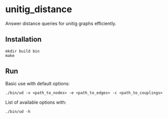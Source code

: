 # unitig_distance
Answer distance queries for unitig graphs efficiently.

## Installation
```
mkdir build bin
make
```

## Run
Basic use with default options:
```
./bin/ud -v <path_to_nodes> -e <path_to_edges> -c <path_to_couplings>
```
List of available options with:
```
./bin/ud -h
```
